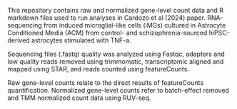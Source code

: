 This repository contains raw and normalized gene-level count data and R markdown files used to run analyses in Cardozo et al (2024) paper.
RNA-sequencing from induced microglial-like cells (iMGs) cultured in Astrocyte Conditioned Media (ACM) from control- and schizophrenia-sourced hiPSC-derived astrocytes stimulated with TNF-a.

Sequencing files (.fastq) quality was analyzed using Fastqc, adapters and low quality reads removed using trimmomatic, transcriptomic aligned and mapped using STAR, and reads counted using featureCounts.

Raw gene-level counts relate to the direct results of featureCounts quantification.
Normalized gene-level counts refer to batch-effect removed and TMM normalized count data using RUV-seq.
